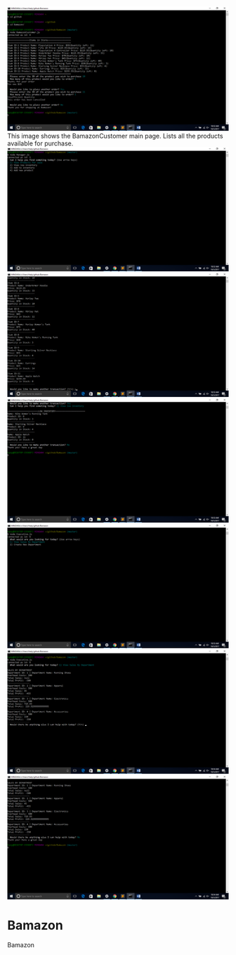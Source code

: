 <img src="https://raw.githubusercontent.com/halimk/Bamazon/7303466d4403402a5669fe21ab90be8a6c6faa01/customer%201.png">
	This image shows the BamazonCustomer main page. Lists all the products available for purchase.
<img src="https://github.com/halimk/Bamazon/blob/master/manager%201.png?raw=true">
<img src="https://github.com/halimk/Bamazon/blob/master/manager%202.png?raw=true">
<img src="https://github.com/halimk/Bamazon/blob/master/manager%203.png?raw=true">
<img src="https://github.com/halimk/Bamazon/blob/master/executive%201.png?raw=true">
<img src="https://github.com/halimk/Bamazon/blob/master/executive%202.png?raw=true">
<img src="https://github.com/halimk/Bamazon/blob/master/executive%203.png?raw=true">

# Bamazon
Bamazon
